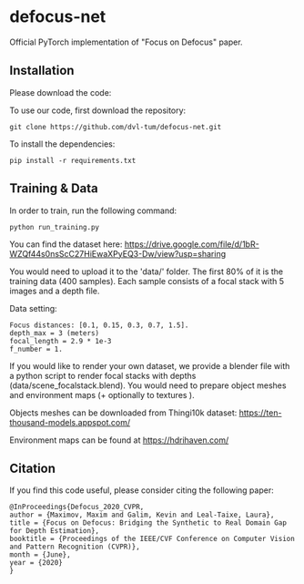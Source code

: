 # defocus-net
Official PyTorch implementation of "Focus on Defocus" paper.

## Installation

Please download the code:

To use our code, first download the repository:
````
git clone https://github.com/dvl-tum/defocus-net.git
````

To install the dependencies:

````
pip install -r requirements.txt
````

## Training & Data

In order to train, run the following command:

````
python run_training.py
````

You can find the dataset here:
https://drive.google.com/file/d/1bR-WZQf44s0nsScC27HiEwaXPyEQ3-Dw/view?usp=sharing

You would need to upload it to the 'data/' folder. The first 80% of it is the training data (400 samples). Each sample consists of a focal stack with 5 images and a depth file.

Data setting:
````
Focus distances: [0.1, 0.15, 0.3, 0.7, 1.5]. 
depth_max = 3 (meters)
focal_length = 2.9 * 1e-3
f_number = 1.
````

If you would like to render your own dataset, we provide a blender file with a python script to render focal stacks with depths (data/scene_focalstack.blend).
You would need to prepare object meshes and environment maps (+ optionally to textures ).

Objects meshes can be downloaded from Thingi10k dataset:
https://ten-thousand-models.appspot.com/

Environment maps can be found at https://hdrihaven.com/



## Citation

If you find this code useful, please consider citing the following paper:

````
@InProceedings{Defocus_2020_CVPR,
author = {Maximov, Maxim and Galim, Kevin and Leal-Taixe, Laura},
title = {Focus on Defocus: Bridging the Synthetic to Real Domain Gap for Depth Estimation},
booktitle = {Proceedings of the IEEE/CVF Conference on Computer Vision and Pattern Recognition (CVPR)},
month = {June},
year = {2020}
}
````